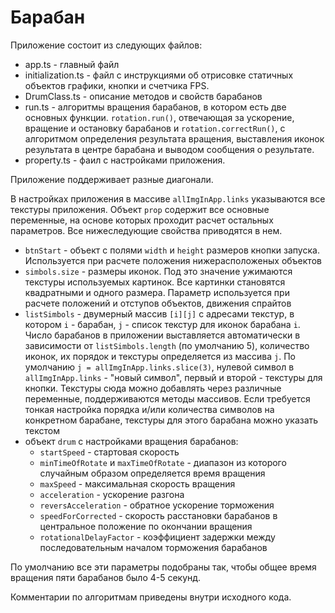 # Барабан
Приложение состоит из следующих файлов:
- app.ts - главный файл
- initialization.ts - файл с инструкциями об отрисовке статичных объектов графики, кнопки и счетчика FPS.
- DrumClass.ts - описание методов и свойств барабанов
- run.ts - алгоритмы вращения барабанов, в котором есть две основных функции. 
`rotation.run()`, отвечающая за ускорение, вращение и 
остановку барабанов и `rotation.correctRun()`, 
с алгоритмом определения результата вращения, 
выставления иконок результата в центре барабана 
и выводом сообщения о результате.
-  property.ts - фаил с настройками приложения.

Приложение поддерживает разные диагонали.

В настройках приложения в массиве `allImgInApp.links` 
указываются все текстуры приложения. Объект `prop` 
содержит все основные переменные, на основе которых проходит 
расчет остальных параметров. 
Все нижеследующие свойства приводятся в нем.

- `btnStart` - объект с полями `width` и `height` размеров кнопки 
запуска. Используется при расчете положения 
нижерасположеных объектов
- `simbols.size` - размеры иконок. Под это значение ужимаются
 текстуры используемых картинок. Все картинки становятся
  квадратными и одного размера. Параметр используется при расчете
  положений и отступов объектов, движения спрайтов
 - `listSimbols` - двумерный массив `[i][j]` с адресами текстур, 
 в котором `i` - барабан, `j` - список текстур для иконок 
 барабана `i`. Число барабанов в приложении выставляется 
 автоматически в зависимости от `listSimbols.length` (по умолчанию 5), количество иконок, 
 их порядок и текстуры определяется из массива `j`. 
 По умолчанию `j = allImgInApp.links.slice(3)`, нулевой символ 
 в `allImgInApp.links` - "новый символ", первый и второй - 
 текстуры для кнопки. Текстуры сюда можно добавлять через
  различные переменные, поддерживаются методы массивов. 
  Если требуется тонкая настройка порядка и/или количества 
  символов на конкретном барабане, текстуры для этого барабана
    можно указать текстом
- объект `drum` с настройками вращения барабанов: 
    - `startSpeed` - стартовая скорость
    - `minTimeOfRotate` и `maxTimeOfRotate` - 
    диапазон из которого случайным образом определяется 
    время вращения
    - `maxSpeed` - максимальная скорость вращения
    - `acceleration` - ускорение разгона
    - `reversAcceleration` - обратное ускорение торможения
    - `speedForCorrected` - скорость расстановки 
    барабанов в центральное положение по окончании вращения
    - `rotationalDelayFactor` - коэффициент задержки 
    между последовательным началом торможения барабанов

По умолчанию все эти параметры подобраны так, 
чтобы общее время вращения пяти барабанов было 4-5 секунд.

Комментарии по алгоритмам приведены внутри исходного кода.